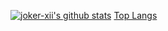 
[![joker-xii's github stats](https://github-readme-stats.vercel.app/api?username=joker-xii)](https://github.com/joker-xii/github-readme-stats)
[Top Langs](https://github-readme-stats.vercel.app/api/top-langs/?username=joker-xii&layout=compact)
<!--
**joker-xii/joker-xii** is a ✨ _special_ ✨ repository because its `README.md` (this file) appears on your GitHub profile.

Here are some ideas to get you started:

- 🔭 I’m currently working on ...
- 🌱 I’m currently learning ...
- 👯 I’m looking to collaborate on ...
- 🤔 I’m looking for help with ...
- 💬 Ask me about ...
- 📫 How to reach me: ...
- 😄 Pronouns: ...
- ⚡ Fun fact: ...
-->
